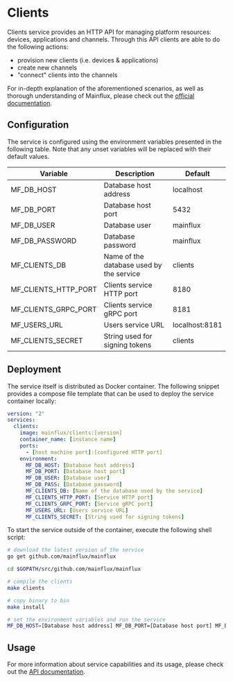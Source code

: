 # Clients

Clients service provides an HTTP API for managing platform resources: devices,
applications and channels. Through this API clients are able to do the following
actions:

- provision new clients (i.e. devices & applications)
- create new channels
- "connect" clients into the channels

For in-depth explanation of the aforementioned scenarios, as well as thorough
understanding of Mainflux, please check out the [official documentation][doc].

## Configuration

The service is configured using the environment variables presented in the
following table. Note that any unset variables will be replaced with their
default values.

| Variable             | Description                              | Default        |
|----------------------|------------------------------------------|----------------|
| MF_DB_HOST           | Database host address                    | localhost      |
| MF_DB_PORT           | Database host port                       | 5432           |
| MF_DB_USER           | Database user                            | mainflux       |
| MF_DB_PASSWORD       | Database password                        | mainflux       |
| MF_CLIENTS_DB        | Name of the database used by the service | clients        |
| MF_CLIENTS_HTTP_PORT | Clients service HTTP port                | 8180           |
| MF_CLIENTS_GRPC_PORT | Clients service gRPC port                | 8181           |
| MF_USERS_URL         | Users service URL                        | localhost:8181 |
| MF_CLIENTS_SECRET    | String used for signing tokens           | clients        |

## Deployment

The service itself is distributed as Docker container. The following snippet
provides a compose file template that can be used to deploy the service container
locally:

```yaml
version: "2"
services:
  clients:
    image: mainflux/clients:[version]
    container_name: [instance name]
    ports:
      - [host machine port]:[configured HTTP port]
    environment:
      MF_DB_HOST: [Database host address]
      MF_DB_PORT: [Database host port]
      MF_DB_USER: [Database user]
      MF_DB_PASS: [Database password]
      MF_CLIENTS_DB: [Name of the database used by the service]
      MF_CLIENTS_HTTP_PORT: [Service HTTP port]
      MF_CLIENTS_GRPC_PORT: [Service gRPC port]
      MF_USERS_URL: [Users service URL]
      MF_CLIENTS_SECRET: [String used for signing tokens]
```

To start the service outside of the container, execute the following shell script:

```bash
# download the latest version of the service
go get github.com/mainflux/mainflux

cd $GOPATH/src/github.com/mainflux/mainflux

# compile the clients
make clients

# copy binary to bin
make install

# set the environment variables and run the service
MF_DB_HOST=[Database host address] MF_DB_PORT=[Database host port] MF_DB_USER=[Database user] MF_DB_PASS=[Database password] MF_CLIENTS_DB=[Name of the database used by the service] MF_CLIENTS_HTTP_PORT=[Service HTTP port] MG_CLIENTS_GRPC_PORT=[Service gRPC port] MF_USERS_URL=[Users service URL] MF_CLIENTS_SECRET=[String used for signing tokens] $GOBIN/mainflux-clients
```

## Usage

For more information about service capabilities and its usage, please check out
the [API documentation](swagger.yaml).

[doc]: http://mainflux.readthedocs.io
